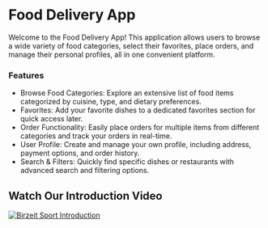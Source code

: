 # Food Delivery App
Welcome to the Food Delivery App! This application allows users to browse a wide variety of food categories, select their favorites, place orders, and manage their personal profiles, all in one convenient platform.

<h3>Features</h3>
<ul>
<li>Browse Food Categories: Explore an extensive list of food items categorized by cuisine, type, and dietary preferences.</li>
<li>Favorites: Add your favorite dishes to a dedicated favorites section for quick access later.</li>
<li>Order Functionality: Easily place orders for multiple items from different categories and track your orders in real-time.</li>
<li>User Profile: Create and manage your own profile, including address, payment options, and order history.</li>
<li>Search & Filters: Quickly find specific dishes or restaurants with advanced search and filtering options.</li>
</ul>

## Watch Our Introduction Video

[![Birzeit Sport Introduction](https://img.youtube.com/vi/SiYaqvr9c9g/0.jpg)](https://www.youtube.com/watch?v=SiYaqvr9c9g)

